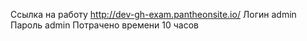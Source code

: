 Ссылка на работу http://dev-gh-exam.pantheonsite.io/
Логин admin
Пароль admin
Потрачено времени 10 часов